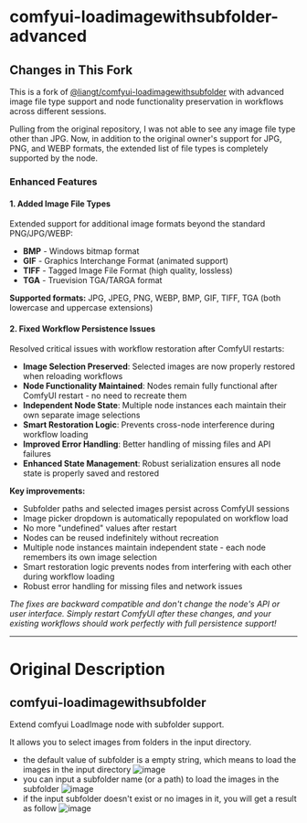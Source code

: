 # comfyui-loadimagewithsubfolder-advanced

## Changes in This Fork

This is a fork of [@liangt/comfyui-loadimagewithsubfolder](https://github.com/liangt/comfyui-loadimagewithsubfolder) with advanced image file type support and node functionality preservation in workflows across different sessions.

Pulling from the original repository, I was not able to see any image file type other than JPG. Now, in addition to the original owner's support for JPG, PNG, and WEBP formats, the extended list of file types is completely supported by the node.

### Enhanced Features

#### 1. Added Image File Types

Extended support for additional image formats beyond the standard PNG/JPG/WEBP:

- **BMP** - Windows bitmap format
- **GIF** - Graphics Interchange Format (animated support)
- **TIFF** - Tagged Image File Format (high quality, lossless)
- **TGA** - Truevision TGA/TARGA format

**Supported formats:** JPG, JPEG, PNG, WEBP, BMP, GIF, TIFF, TGA (both lowercase and uppercase extensions)

#### 2. Fixed Workflow Persistence Issues

Resolved critical issues with workflow restoration after ComfyUI restarts:

- **Image Selection Preserved**: Selected images are now properly restored when reloading workflows
- **Node Functionality Maintained**: Nodes remain fully functional after ComfyUI restart - no need to recreate them
- **Independent Node State**: Multiple node instances each maintain their own separate image selections
- **Smart Restoration Logic**: Prevents cross-node interference during workflow loading
- **Improved Error Handling**: Better handling of missing files and API failures
- **Enhanced State Management**: Robust serialization ensures all node state is properly saved and restored

**Key improvements:**
- Subfolder paths and selected images persist across ComfyUI sessions
- Image picker dropdown is automatically repopulated on workflow load
- No more "undefined" values after restart
- Nodes can be reused indefinitely without recreation
- Multiple node instances maintain independent state - each node remembers its own image selection
- Smart restoration logic prevents nodes from interfering with each other during workflow loading
- Robust error handling for missing files and network issues

*The fixes are backward compatible and don't change the node's API or user interface. Simply restart ComfyUI after these changes, and your existing workflows should work perfectly with full persistence support!*

---

# Original Description

## comfyui-loadimagewithsubfolder

Extend comfyui LoadImage node with subfolder support.

It allows you to select images from folders in the input directory.

* the default value of subfolder is a empty string, which means to load the images in the input directory
![image](https://liangt.github.io/assets/comfyui-loadimagewithsubfolder/image1.png)
* you can input a subfolder name (or a path) to load the images in the subfolder
![image](https://liangt.github.io/assets/comfyui-loadimagewithsubfolder/image2.png)
* if the input subfolder doesn't exist or no images in it, you will get a result as follow
![image](https://liangt.github.io/assets/comfyui-loadimagewithsubfolder/image3.png)
